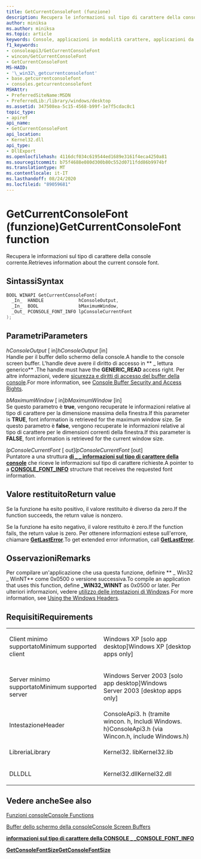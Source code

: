 ```yaml
---
title: GetCurrentConsoleFont (funzione)
description: Recupera le informazioni sul tipo di carattere della console corrente per un buffer dello schermo della console specificato.
author: miniksa
ms.author: miniksa
ms.topic: article
keywords: Console, applicazioni in modalità carattere, applicazioni da riga di comando, applicazioni Terminal, API console
f1_keywords:
- consoleapi3/GetCurrentConsoleFont
- wincon/GetCurrentConsoleFont
- GetCurrentConsoleFont
MS-HAID:
- '\_win32\_getcurrentconsolefont'
- base.getcurrentconsolefont
- consoles.getcurrentconsolefont
MSHAttr:
- PreferredSiteName:MSDN
- PreferredLib:/library/windows/desktop
ms.assetid: 347508ea-5c15-4568-b99f-1e7f5cdac8c1
topic_type:
- apiref
api_name:
- GetCurrentConsoleFont
api_location:
- Kernel32.dll
api_type:
- DllExport
ms.openlocfilehash: 4116dcf034c619544ed1689e3161f4eca4250a81
ms.sourcegitcommit: b75f4688e080d300b80c552d0711fdd86b9974bf
ms.translationtype: MT
ms.contentlocale: it-IT
ms.lasthandoff: 08/24/2020
ms.locfileid: "89059681"
---
```

# <a name="getcurrentconsolefont-function"></a><span data-ttu-id="e341c-104">GetCurrentConsoleFont (funzione)</span><span class="sxs-lookup"><span data-stu-id="e341c-104">GetCurrentConsoleFont function</span></span>


<span data-ttu-id="e341c-105">Recupera le informazioni sul tipo di carattere della console corrente.</span><span class="sxs-lookup"><span data-stu-id="e341c-105">Retrieves information about the current console font.</span></span>

<a name="syntax"></a><span data-ttu-id="e341c-106">Sintassi</span><span class="sxs-lookup"><span data-stu-id="e341c-106">Syntax</span></span>
------

```C
BOOL WINAPI GetCurrentConsoleFont(
  _In_  HANDLE             hConsoleOutput,
  _In_  BOOL               bMaximumWindow,
  _Out_ PCONSOLE_FONT_INFO lpConsoleCurrentFont
);
```

<a name="parameters"></a><span data-ttu-id="e341c-107">Parametri</span><span class="sxs-lookup"><span data-stu-id="e341c-107">Parameters</span></span>
----------

<span data-ttu-id="e341c-108">*hConsoleOutput* \[ in\]</span><span class="sxs-lookup"><span data-stu-id="e341c-108">*hConsoleOutput* \[in\]</span></span>  
<span data-ttu-id="e341c-109">Handle per il buffer dello schermo della console.</span><span class="sxs-lookup"><span data-stu-id="e341c-109">A handle to the console screen buffer.</span></span> <span data-ttu-id="e341c-110">L'handle deve avere il diritto di accesso in \*\* \_ lettura generico\*\* .</span><span class="sxs-lookup"><span data-stu-id="e341c-110">The handle must have the **GENERIC\_READ** access right.</span></span> <span data-ttu-id="e341c-111">Per altre informazioni, vedere [sicurezza e diritti di accesso del buffer della console](console-buffer-security-and-access-rights.md).</span><span class="sxs-lookup"><span data-stu-id="e341c-111">For more information, see [Console Buffer Security and Access Rights](console-buffer-security-and-access-rights.md).</span></span>

<span data-ttu-id="e341c-112">*bMaximumWindow* \[ in\]</span><span class="sxs-lookup"><span data-stu-id="e341c-112">*bMaximumWindow* \[in\]</span></span>  
<span data-ttu-id="e341c-113">Se questo parametro è **true**, vengono recuperate le informazioni relative al tipo di carattere per la dimensione massima della finestra.</span><span class="sxs-lookup"><span data-stu-id="e341c-113">If this parameter is **TRUE**, font information is retrieved for the maximum window size.</span></span> <span data-ttu-id="e341c-114">Se questo parametro è **false**, vengono recuperate le informazioni relative al tipo di carattere per le dimensioni correnti della finestra.</span><span class="sxs-lookup"><span data-stu-id="e341c-114">If this parameter is **FALSE**, font information is retrieved for the current window size.</span></span>

<span data-ttu-id="e341c-115">*lpConsoleCurrentFont* \[ out\]</span><span class="sxs-lookup"><span data-stu-id="e341c-115">*lpConsoleCurrentFont* \[out\]</span></span>  
<span data-ttu-id="e341c-116">Puntatore a una struttura [**di \_ \_ informazioni sul tipo di carattere della console**](console-font-info-str.md) che riceve le informazioni sul tipo di carattere richieste.</span><span class="sxs-lookup"><span data-stu-id="e341c-116">A pointer to a [**CONSOLE\_FONT\_INFO**](console-font-info-str.md) structure that receives the requested font information.</span></span>

<a name="return-value"></a><span data-ttu-id="e341c-117">Valore restituito</span><span class="sxs-lookup"><span data-stu-id="e341c-117">Return value</span></span>
------------

<span data-ttu-id="e341c-118">Se la funzione ha esito positivo, il valore restituito è diverso da zero.</span><span class="sxs-lookup"><span data-stu-id="e341c-118">If the function succeeds, the return value is nonzero.</span></span>

<span data-ttu-id="e341c-119">Se la funzione ha esito negativo, il valore restituito è zero.</span><span class="sxs-lookup"><span data-stu-id="e341c-119">If the function fails, the return value is zero.</span></span> <span data-ttu-id="e341c-120">Per ottenere informazioni estese sull'errore, chiamare [**GetLastError**](https://msdn.microsoft.com/library/windows/desktop/ms679360).</span><span class="sxs-lookup"><span data-stu-id="e341c-120">To get extended error information, call [**GetLastError**](https://msdn.microsoft.com/library/windows/desktop/ms679360).</span></span>

<a name="remarks"></a><span data-ttu-id="e341c-121">Osservazioni</span><span class="sxs-lookup"><span data-stu-id="e341c-121">Remarks</span></span>
-------

<span data-ttu-id="e341c-122">Per compilare un'applicazione che usa questa funzione, definire \*\* \_ Win32 \_ WinNT\*\* come 0x0500 o versione successiva.</span><span class="sxs-lookup"><span data-stu-id="e341c-122">To compile an application that uses this function, define **\_WIN32\_WINNT** as 0x0500 or later.</span></span> <span data-ttu-id="e341c-123">Per ulteriori informazioni, vedere [utilizzo delle intestazioni di Windows](https://msdn.microsoft.com/library/windows/desktop/aa383745).</span><span class="sxs-lookup"><span data-stu-id="e341c-123">For more information, see [Using the Windows Headers](https://msdn.microsoft.com/library/windows/desktop/aa383745).</span></span>

<a name="requirements"></a><span data-ttu-id="e341c-124">Requisiti</span><span class="sxs-lookup"><span data-stu-id="e341c-124">Requirements</span></span>
------------

<table>
<colgroup>
<col width="50%" />
<col width="50%" />
</colgroup>
<tbody>
<tr class="odd">
<td><p><span data-ttu-id="e341c-125">Client minimo supportato</span><span class="sxs-lookup"><span data-stu-id="e341c-125">Minimum supported client</span></span></p></td>
<td><p><span data-ttu-id="e341c-126">Windows XP [solo app desktop]</span><span class="sxs-lookup"><span data-stu-id="e341c-126">Windows XP [desktop apps only]</span></span></p></td>
</tr>
<tr class="even">
<td><p><span data-ttu-id="e341c-127">Server minimo supportato</span><span class="sxs-lookup"><span data-stu-id="e341c-127">Minimum supported server</span></span></p></td>
<td><p><span data-ttu-id="e341c-128">Windows Server 2003 [solo app desktop]</span><span class="sxs-lookup"><span data-stu-id="e341c-128">Windows Server 2003 [desktop apps only]</span></span></p></td>
</tr>
<tr class="odd">
<td><p><span data-ttu-id="e341c-129">Intestazione</span><span class="sxs-lookup"><span data-stu-id="e341c-129">Header</span></span></p></td>
<td><span data-ttu-id="e341c-130">ConsoleApi3. h (tramite wincon. h, Includi Windows. h)</span><span class="sxs-lookup"><span data-stu-id="e341c-130">ConsoleApi3.h (via Wincon.h, include Windows.h)</span></span></td>
</tr>
<tr class="even">
<td><p><span data-ttu-id="e341c-131">Libreria</span><span class="sxs-lookup"><span data-stu-id="e341c-131">Library</span></span></p></td>
<td><span data-ttu-id="e341c-132">Kernel32. lib</span><span class="sxs-lookup"><span data-stu-id="e341c-132">Kernel32.lib</span></span></td>
</tr>
<tr class="odd">
<td><p><span data-ttu-id="e341c-133">DLL</span><span class="sxs-lookup"><span data-stu-id="e341c-133">DLL</span></span></p></td>
<td><span data-ttu-id="e341c-134">Kernel32.dll</span><span class="sxs-lookup"><span data-stu-id="e341c-134">Kernel32.dll</span></span></td>
</tr>
<tr class="even">
</tr>
<tr class="odd">
</tr>
<tr class="even">
</tr>
</tbody>
</table>

## <a name="span-idsee_alsospansee-also"></a><span data-ttu-id="e341c-135"><span id="see_also"></span>Vedere anche</span><span class="sxs-lookup"><span data-stu-id="e341c-135"><span id="see_also"></span>See also</span></span>


[<span data-ttu-id="e341c-136">Funzioni console</span><span class="sxs-lookup"><span data-stu-id="e341c-136">Console Functions</span></span>](console-functions.md)

[<span data-ttu-id="e341c-137">Buffer dello schermo della console</span><span class="sxs-lookup"><span data-stu-id="e341c-137">Console Screen Buffers</span></span>](console-screen-buffers.md)

[<span data-ttu-id="e341c-138">**informazioni sul tipo di carattere della CONSOLE \_ \_**</span><span class="sxs-lookup"><span data-stu-id="e341c-138">**CONSOLE\_FONT\_INFO**</span></span>](console-font-info-str.md)

[<span data-ttu-id="e341c-139">**GetConsoleFontSize**</span><span class="sxs-lookup"><span data-stu-id="e341c-139">**GetConsoleFontSize**</span></span>](getconsolefontsize.md)

 

 




